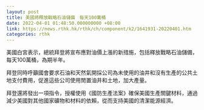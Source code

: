 ```yaml
---
layout: post
title: 美國將釋放戰略石油儲備　每天100萬桶
date: 2022-04-01 01:48:50.000000000 +08:00
link: https://news.rthk.hk/rthk/ch/component/k2/1641931-20220401.htm
categories: rthk
---
```


美國白宮表示，總統拜登將宣布應對油價上漲的新措施，包括釋放戰略石油儲備，每天100萬桶，為期半年。

拜登同時呼籲國會要求石油和天然氣開採公司為未使用的油井和沒有生產的公共土地支付費用，促進這些公司使用閒置油井和土地，加大產量。

拜登還將發出一項指令，授權使用《國防生產法案》確保美國生產關鍵材料，通過減少美國對其他國家礦物和材料的依賴，從而支持美國的清潔能源經濟。
